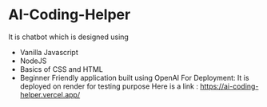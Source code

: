 # AI-Coding-Helper
It is chatbot which is designed using 
- Vanilla Javascript
- NodeJS
- Basics of CSS and HTML
- Beginner Friendly application built using OpenAI 
For Deployment:
It is deployed on render for testing purpose
Here is a link : https://ai-coding-helper.vercel.app/

